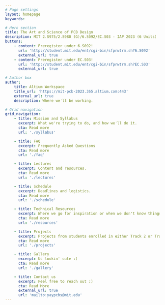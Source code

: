 ```yaml
---
# Page settings
layout: homepage
keywords:

# Hero section
title: The Art and Science of PCB Design
description: MIT 2.S975/2.S980 (G)/6.S092/EC.S03 - IAP 2023 (6 Units)
buttons:
    - content: Preregister under 6.S092!
      url: 'http://student.mit.edu/ent/cgi-bin/sfprwtrm.sh?6.S092'
      external_url: true
    - content: Preregister under EC.S03!
      url: 'http://student.mit.edu/ent/cgi-bin/sfprwtrm.sh?EC.S03'
      external_url: true

# Author box
author:
    title: Altium Workspace
    title_url: 'https://mit-pcb-2023.365.altium.com:443'
    external_url: true
    description: Where we'll be working.

# Grid navigation
grid_navigation:
    - title: Mission and Syllabus
      excerpt: What we're trying to do, and how we'll do it.
      cta: Read more
      url: './syllabus'

    - title: FAQ
      excerpt: Frequently Asked Questions
      cta: Read more
      url: './faq'

    - title: Lectures
      excerpt: Content and resources.
      cta: Read more
      url: './lectures'

    - title: Schedule
      excerpt: Deadlines and logistics.
      cta: Read more
      url: './schedule'

    - title: Technical Resources
      excerpt: Where we go for inspiration or when we don't know things.
      cta: Read more
      url: './resources'

    - title: Projects
      excerpt: Projects from students enrolled in either Track 2 or Track 3.
      cta: Read more
      url: './projects'

    - title: Gallery
      excerpt: Us lookin' cute :)
      cta: Read more
      url: './gallery'

    - title: Contact us
      excerpt: Feel free to reach out :)
      cta: Read More
      external_url: true
      url: 'mailto:yaypcbs@mit.edu'
---
```

